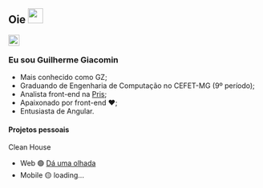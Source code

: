 ## Oie <img src="https://raw.githubusercontent.com/iampavangandhi/iampavangandhi/master/gifs/Hi.gif" width="30px">

<a href="https://www.linkedin.com/in/guilherme-giacomin-44b14b179/">
  <img align="left" alt="Meu linkedin :)" width="22px" src="https://cdn.jsdelivr.net/npm/simple-icons@v3/icons/linkedin.svg" />
</a>
<br />

### Eu sou Guilherme Giacomin
- Mais conhecido como GZ;
- Graduando de Engenharia de Computação no CEFET-MG (9º período);
- Analista front-end na [Pris](https://pris.com.br/);
- Apaixonado por front-end ❤;
- Entusiasta de Angular.

#### Projetos pessoais
Clean House
- Web 🟢 [Dá uma olhada](https://youtu.be/0_K-MqDsElg)
- Mobile 🟡 loading...
